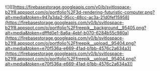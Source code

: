 ![]([[https://firebasestorage.googleapis.com/v0/b/svitlospace-b21f8.appspot.com/o/portfolio%2F3d-rendering-futuristic-computer.png?alt=media&token=947a3da2-95cc-48cc-ac3a-21d0fef15958](https://firebasestorage.googleapis.com/v0/b/svitlospace-b21f8.appspot.com/o/portfolio%2Ffreepik__background__95405.png?alt=media&token=dfffd0e1-8a6a-4ebf-b070-6284b55c980a](https://firebasestorage.googleapis.com/v0/b/svitlospace-b21f8.appspot.com/o/portfolio%2Ffreepik__upload__95404.png?alt=media&token=e70f536a-e669-41ad-b1bb-4576c2a634a3](https://firebasestorage.googleapis.com/v0/b/svitlospace-b21f8.appspot.com/o/portfolio%2Ffreepik__upload__95404.png?alt=media&token=e70f536a-e669-41ad-b1bb-4576c2a634a3))
